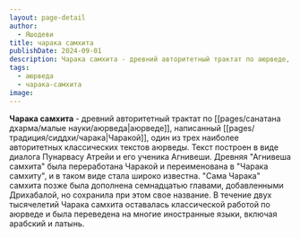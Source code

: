 ```yaml
---
layout: page-detail
author:
  - Яшодеви
title: чарака самхита
publishDate: 2024-09-01
description: Чарака самхита - древний авторитетный трактат по аюрведе, написанный Чаракой, один из трех наиболее авторитетных классических текстов аюрведы. Текст построен в виде диалога Пунарвасу Атрейи и его ученика Агнивеши. Древняя Агнивеша самхита была переработана Чаракой и переименована в Чарака самхиту, и в таком виде стала широко известна. Сама Чарака самхита позже была дополнена семнадцатью главами, добавленными Дрихабалой, но сохранила при этом свое название. В течение двух тысячелетий Чарака самхита оставалась классической работой по аюрведе и была переведена на многие иностранные языки, включая арабский и латынь.
tags:
  - аюрведа
  - чарака-самхита
image:
---
```

**Чарака самхита** - древний авторитетный трактат по [[pages/санатана дхарма/малые науки/аюрведа|аюрведе]], написанный [[pages/традиция/сиддхи/чарака|Чаракой]], один из трех наиболее авторитетных классических текстов аюрведы. Текст построен в виде диалога Пунарвасу Атрейи и его ученика Агнивеши. Древняя "Агнивеша самхита" была переработана Чаракой и переименована в "Чарака самхиту", и в таком виде стала широко известна. "Сама Чарака" самхита позже была дополнена семнадцатью главами, добавленными Дрихабалой, но сохранила при этом свое название. В течение двух тысячелетий Чарака самхита оставалась классической работой по аюрведе и была переведена на многие иностранные языки, включая арабский и латынь.

